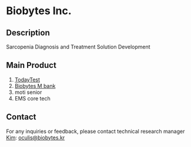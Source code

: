 # Biobytes Inc.

## Description
Sarcopenia Diagnosis and Treatment Solution Development

## Main Product
1. [TodayTest](https://chat.biobytes.kr)
2. [Biobytes M bank](https://cdss.biobytes.kr)
3. moti senior
4. EMS core tech

## Contact
For any inquiries or feedback, please contact technical research manager [Kim](https://github.com/oculi-s): oculis@biobytes.kr
